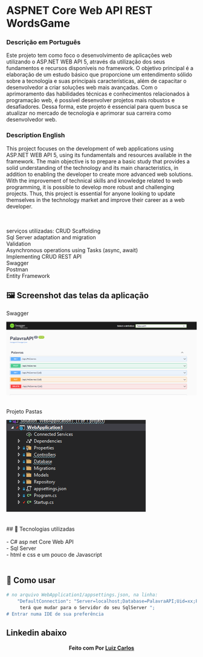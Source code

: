 # ASPNET Core Web API REST WordsGame

<h3>Descrição em Português </h3>
<p>Este projeto tem como foco o desenvolvimento de aplicações web utilizando o ASP.NET WEB API 5, através da utilização dos seus fundamentos e recursos disponíveis no framework. O objetivo principal é a elaboração de um estudo básico que proporcione um entendimento sólido sobre a tecnologia e suas principais características, além de capacitar o desenvolvedor a criar soluções web mais avançadas. Com o aprimoramento das habilidades técnicas e conhecimentos relacionados à programação web, é possível desenvolver projetos mais robustos e desafiadores. Dessa forma, este projeto é essencial para quem busca se atualizar no mercado de tecnologia e aprimorar sua carreira como desenvolvedor web. </p>

<h3>Description English</h3>
<p>
    This project focuses on the development of web applications using ASP.NET WEB API 5, using its fundamentals and resources available in the framework. The main objective is to prepare a basic study that provides a solid understanding of the technology and its main characteristics, in addition to enabling the developer to create more advanced web solutions. With the improvement of technical skills and knowledge related to web programming, it is possible to develop more robust and challenging projects. Thus, this project is essential for anyone looking to update themselves in the technology market and improve their career as a web developer.
    </p>

<br />
<br />
serviços utilizadas:
CRUD Scaffolding</br>
Sql Server adaptation and migration</br>
Validation</br>
Asynchronous operations using Tasks (async, await)</br>
Implementing CRUD REST API</br>
Swagger</br>
Postman</br>
Entity Framework</br>


## 🖼 Screenshot das telas da aplicação <br/>
<p>Swagger</p><img src="imagens/swagger.PNG">
<br/>
<br/>
<p>Projeto Pastas</p><img src="imagens/Projeto.PNG">
<br/>
<br/>

<br/>
## 🚀 Tecnologias utilizadas <br/>
<br/>
- C#  asp net Core Web API<br/>
- Sql Server <br/>
- html e css e um pouco de Javascript <br/>
<br/>

## 🚀 Como usar <br/>

```bash
# no arquivo WebApplication1/appsettings.json, na linha:
    "DefaultConnection": "Server=localhost;Database=PalavraAPI;Uid=xx;Pwd=xx;";
     terá que mudar para o Servidor do seu SqlServer ";
# Entrar numa IDE de sua preferência 


```


## Linkedin abaixo

<h4 align="center">
   Feito com Por   <a href="https://www.linkedin.com/in/luiz-carlos-b50693173/" target="_blank"> Luiz Carlos </a>
</h4>

</html>
